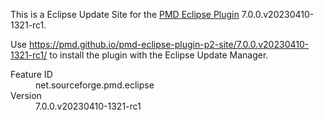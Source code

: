 This is a Eclipse Update Site for the [PMD Eclipse Plugin](https://github.com/pmd/pmd-eclipse-plugin/) 7.0.0.v20230410-1321-rc1.

Use <https://pmd.github.io/pmd-eclipse-plugin-p2-site/7.0.0.v20230410-1321-rc1/> to install the plugin with the Eclipse Update Manager.

<dl>
  <dt>Feature ID</dt>
  <dd>net.sourceforge.pmd.eclipse</dd>
  <dt>Version</dt>
  <dd>7.0.0.v20230410-1321-rc1</dd>
</dl>


